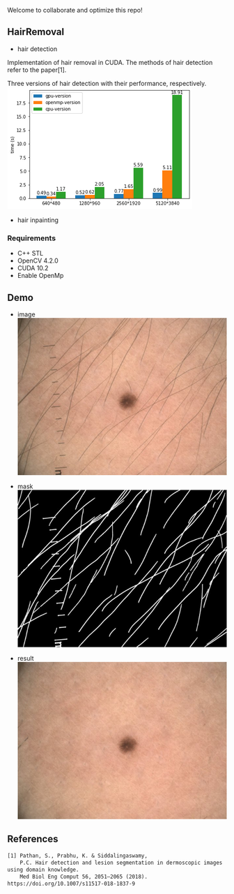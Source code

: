 Welcome to collaborate and optimize this repo!

## HairRemoval
* hair detection

Implementation of hair removal in CUDA. The methods of hair detection refer to the paper[1].


Three versions of hair detection with their performance, respectively.  
![](/sample/performance.png)

* hair inpainting

### Requirements
* C++ STL
* OpenCV 4.2.0
* CUDA 10.2
* Enable OpenMp

## Demo  
* image  
![](/sample/raw.jpg)

* mask  
![](/sample/mask.jpg)

* result    
![](/sample/processed.jpg)

## References

```
[1] Pathan, S., Prabhu, K. & Siddalingaswamy,
    P.C. Hair detection and lesion segmentation in dermoscopic images using domain knowledge.
    Med Biol Eng Comput 56, 2051–2065 (2018). https://doi.org/10.1007/s11517-018-1837-9
```
